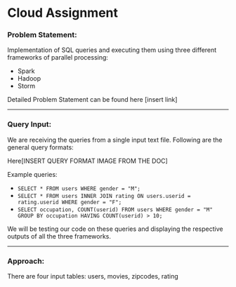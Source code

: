 # Cloud Assignment
### Problem Statement: 
Implementation of SQL queries and executing them using three different frameworks of parallel processing: 
- Spark
- Hadoop
- Storm

Detailed Problem Statement can be found here [insert link] 
<hr>

### Query Input:
We are receiving the queries from a single input text file. Following are the general query formats:

Here[INSERT QUERY FORMAT IMAGE FROM THE DOC]

Example queries: <br>
- ```SELECT * FROM users WHERE gender = "M";```
- ```SELECT * FROM users INNER JOIN rating ON users.userid = rating.userid WHERE gender = "F";```
- ```SELECT occupation, COUNT(userid) FROM users WHERE gender = "M" GROUP BY occupation HAVING COUNT(userid) > 10;```

We will be testing our code on these queries and displaying the respective outputs of all the three frameworks.
<hr>

### Approach:
There are four input tables: users, movies, zipcodes, rating
